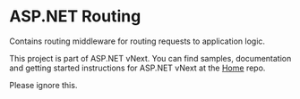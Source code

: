 ASP.NET Routing
===

Contains routing middleware for routing requests to application logic.

This project is part of ASP.NET vNext. You can find samples, documentation and getting started instructions for ASP.NET vNext at the [Home](https://github.com/aspnet/home) repo.

Please ignore this.
